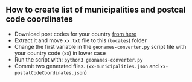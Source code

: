 ## How to create list of municipalities and postcal code coordinates

- Download post codes for your country [from here](https://download.geonames.org/export/zip/)
- Extract it and move `xx.txt` file to this (`locales`) folder
- Change the first variable in the `geonames-converter.py` script file with your country code (`xx`) in lower case
- Run the script with: `python3 geonames-converter.py`
- Commit two generated files. (`xx-municipalities.json` and `xx-postalCodeCoordinates.json`)

